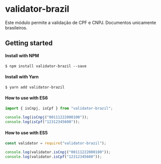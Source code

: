 # validator-brazil

Este módulo permite a validação de CPF e CNPJ. Documentos unicamente brasileiros.

## Getting started

#### Install with NPM

```
$ npm install validator-brazil --save
```

#### Install with Yarn

```
$ yarn add validator-brazil
```

#### How to use with ES6

```js
import { isCnpj, isCpf } from "validator-brazil";

console.log(isCnpj("00111222000100"));
console.log(isCpf("12312345600"));
```

#### How to use with ES5

```js
const validator = require("validator-brazil");

console.log(validator.isCnpj("00111222000100"));
console.log(validator.isCpf("12312345600"));
```
